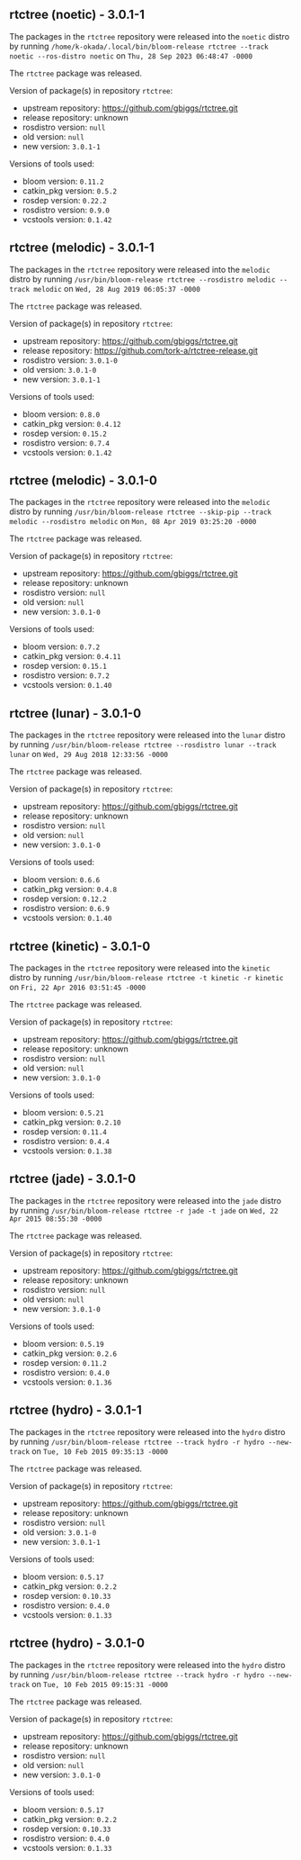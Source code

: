 ## rtctree (noetic) - 3.0.1-1

The packages in the `rtctree` repository were released into the `noetic` distro by running `/home/k-okada/.local/bin/bloom-release rtctree --track noetic --ros-distro noetic` on `Thu, 28 Sep 2023 06:48:47 -0000`

The `rtctree` package was released.

Version of package(s) in repository `rtctree`:

- upstream repository: https://github.com/gbiggs/rtctree.git
- release repository: unknown
- rosdistro version: `null`
- old version: `null`
- new version: `3.0.1-1`

Versions of tools used:

- bloom version: `0.11.2`
- catkin_pkg version: `0.5.2`
- rosdep version: `0.22.2`
- rosdistro version: `0.9.0`
- vcstools version: `0.1.42`


## rtctree (melodic) - 3.0.1-1

The packages in the `rtctree` repository were released into the `melodic` distro by running `/usr/bin/bloom-release rtctree --rosdistro melodic --track melodic` on `Wed, 28 Aug 2019 06:05:37 -0000`

The `rtctree` package was released.

Version of package(s) in repository `rtctree`:

- upstream repository: https://github.com/gbiggs/rtctree.git
- release repository: https://github.com/tork-a/rtctree-release.git
- rosdistro version: `3.0.1-0`
- old version: `3.0.1-0`
- new version: `3.0.1-1`

Versions of tools used:

- bloom version: `0.8.0`
- catkin_pkg version: `0.4.12`
- rosdep version: `0.15.2`
- rosdistro version: `0.7.4`
- vcstools version: `0.1.42`


## rtctree (melodic) - 3.0.1-0

The packages in the `rtctree` repository were released into the `melodic` distro by running `/usr/bin/bloom-release rtctree --skip-pip --track melodic --rosdistro melodic` on `Mon, 08 Apr 2019 03:25:20 -0000`

The `rtctree` package was released.

Version of package(s) in repository `rtctree`:

- upstream repository: https://github.com/gbiggs/rtctree.git
- release repository: unknown
- rosdistro version: `null`
- old version: `null`
- new version: `3.0.1-0`

Versions of tools used:

- bloom version: `0.7.2`
- catkin_pkg version: `0.4.11`
- rosdep version: `0.15.1`
- rosdistro version: `0.7.2`
- vcstools version: `0.1.40`


## rtctree (lunar) - 3.0.1-0

The packages in the `rtctree` repository were released into the `lunar` distro by running `/usr/bin/bloom-release rtctree --rosdistro lunar --track lunar` on `Wed, 29 Aug 2018 12:33:56 -0000`

The `rtctree` package was released.

Version of package(s) in repository `rtctree`:

- upstream repository: https://github.com/gbiggs/rtctree.git
- release repository: unknown
- rosdistro version: `null`
- old version: `null`
- new version: `3.0.1-0`

Versions of tools used:

- bloom version: `0.6.6`
- catkin_pkg version: `0.4.8`
- rosdep version: `0.12.2`
- rosdistro version: `0.6.9`
- vcstools version: `0.1.40`


## rtctree (kinetic) - 3.0.1-0

The packages in the `rtctree` repository were released into the `kinetic` distro by running `/usr/bin/bloom-release rtctree -t kinetic -r kinetic` on `Fri, 22 Apr 2016 03:51:45 -0000`

The `rtctree` package was released.

Version of package(s) in repository `rtctree`:

- upstream repository: https://github.com/gbiggs/rtctree.git
- release repository: unknown
- rosdistro version: `null`
- old version: `null`
- new version: `3.0.1-0`

Versions of tools used:

- bloom version: `0.5.21`
- catkin_pkg version: `0.2.10`
- rosdep version: `0.11.4`
- rosdistro version: `0.4.4`
- vcstools version: `0.1.38`


## rtctree (jade) - 3.0.1-0

The packages in the `rtctree` repository were released into the `jade` distro by running `/usr/bin/bloom-release rtctree -r jade -t jade` on `Wed, 22 Apr 2015 08:55:30 -0000`

The `rtctree` package was released.

Version of package(s) in repository `rtctree`:
- upstream repository: https://github.com/gbiggs/rtctree.git
- release repository: unknown
- rosdistro version: `null`
- old version: `null`
- new version: `3.0.1-0`

Versions of tools used:
- bloom version: `0.5.19`
- catkin_pkg version: `0.2.6`
- rosdep version: `0.11.2`
- rosdistro version: `0.4.0`
- vcstools version: `0.1.36`


## rtctree (hydro) - 3.0.1-1

The packages in the `rtctree` repository were released into the `hydro` distro by running `/usr/bin/bloom-release rtctree --track hydro -r hydro --new-track` on `Tue, 10 Feb 2015 09:35:13 -0000`

The `rtctree` package was released.

Version of package(s) in repository `rtctree`:
- upstream repository: https://github.com/gbiggs/rtctree.git
- release repository: unknown
- rosdistro version: `null`
- old version: `3.0.1-0`
- new version: `3.0.1-1`

Versions of tools used:
- bloom version: `0.5.17`
- catkin_pkg version: `0.2.2`
- rosdep version: `0.10.33`
- rosdistro version: `0.4.0`
- vcstools version: `0.1.33`


## rtctree (hydro) - 3.0.1-0

The packages in the `rtctree` repository were released into the `hydro` distro by running `/usr/bin/bloom-release rtctree --track hydro -r hydro --new-track` on `Tue, 10 Feb 2015 09:15:31 -0000`

The `rtctree` package was released.

Version of package(s) in repository `rtctree`:
- upstream repository: https://github.com/gbiggs/rtctree.git
- release repository: unknown
- rosdistro version: `null`
- old version: `null`
- new version: `3.0.1-0`

Versions of tools used:
- bloom version: `0.5.17`
- catkin_pkg version: `0.2.2`
- rosdep version: `0.10.33`
- rosdistro version: `0.4.0`
- vcstools version: `0.1.33`



